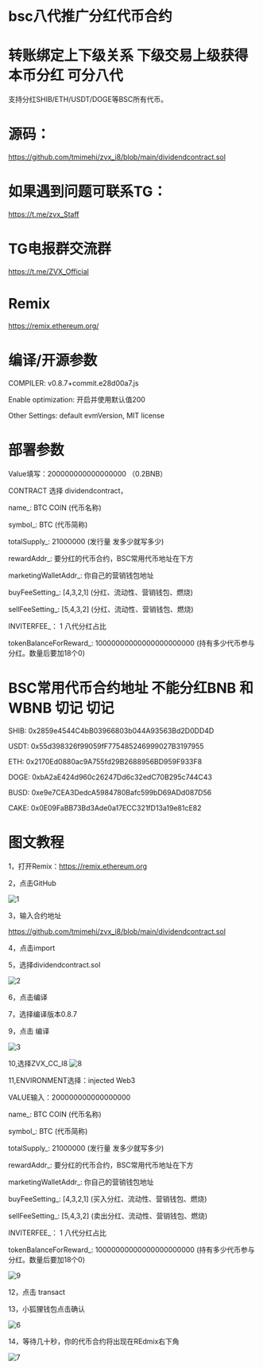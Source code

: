 # bsc八代推广分红代币合约  
# 转账绑定上下级关系  下级交易上级获得本币分红  可分八代



支持分红SHIB/ETH/USDT/DOGE等BSC所有代币。
# 源码：
https://github.com/tmimehi/zvx_i8/blob/main/dividendcontract.sol

# 如果遇到问题可联系TG：

https://t.me/zvx_Staff

# TG电报群交流群

https://t.me/ZVX_Official

# Remix

https://remix.ethereum.org/

# 编译/开源参数

COMPILER: v0.8.7+commit.e28d00a7.js

Enable optimization: 开启并使用默认值200

Other Settings: default evmVersion, MIT license

# 部署参数

Value填写：200000000000000000 （0.2BNB）

CONTRACT 选择 dividendcontract，

name_: BTC COIN (代币名称)

symbol_: BTC (代币简称)

totalSupply_: 21000000 (发行量 发多少就写多少)

rewardAddr_: 要分红的代币合约，BSC常用代币地址在下方

marketingWalletAddr_:      你自己的营销钱包地址

buyFeeSetting_: [4,3,2,1] (分红、流动性、营销钱包、燃烧)

sellFeeSetting_: [5,4,3,2] (分红、流动性、营销钱包、燃烧)

INVITERFEE_： 1      八代分红占比

tokenBalanceForReward_: 10000000000000000000000 (持有多少代币参与分红。数量后要加18个0)

# BSC常用代币合约地址  不能分红BNB 和WBNB 切记  切记

SHIB: 0x2859e4544C4bB03966803b044A93563Bd2D0DD4D

USDT: 0x55d398326f99059fF775485246999027B3197955

ETH: 0x2170Ed0880ac9A755fd29B2688956BD959F933F8

DOGE: 0xbA2aE424d960c26247Dd6c32edC70B295c744C43

BUSD: 0xe9e7CEA3DedcA5984780Bafc599bD69ADd087D56

CAKE: 0x0E09FaBB73Bd3Ade0a17ECC321fD13a19e81cE82

# 图文教程

1，打开Remix：https://remix.ethereum.org

2，点击GitHub

![1](https://user-images.githubusercontent.com/100020516/157315295-03669f3a-7377-4162-b97a-a53e7c639da6.png)


3，输入合约地址

https://github.com/tmimehi/zvx_i8/blob/main/dividendcontract.sol

4，点击import

5，选择dividendcontract.sol

![2](https://user-images.githubusercontent.com/100020516/157315411-06f4fbfc-a09e-4525-beef-29e9226c8a69.png)

6，点击编译

7，选择编译版本0.8.7

9，点击 编译

![3](https://user-images.githubusercontent.com/100020516/157315496-71ef72fc-ebda-4b91-9519-1c8e13aaab70.png)

10,选择ZVX_CC_I8
![8](https://user-images.githubusercontent.com/100020516/159698008-c875fd42-d35c-463f-a8ab-561cf90915ab.png)

11,ENVIRONMENT选择：injected Web3

VALUE输入：200000000000000000

name_: BTC COIN (代币名称)

symbol_: BTC (代币简称)

totalSupply_: 21000000 (发行量 发多少就写多少)

rewardAddr_: 要分红的代币合约，BSC常用代币地址在下方

marketingWalletAddr_: 你自己的营销钱包地址

buyFeeSetting_: [4,3,2,1] (买入分红、流动性、营销钱包、燃烧)

sellFeeSetting_: [5,4,3,2] (卖出分红、流动性、营销钱包、燃烧)

INVITERFEE_： 1      八代分红占比

tokenBalanceForReward_: 10000000000000000000000 (持有多少代币参与分红。数量后要加18个0)

![9](https://user-images.githubusercontent.com/100020516/159698411-0959b7cc-02b2-4d0e-96ec-af7358a74a43.png)


12，点击 transact 

13，小狐狸钱包点击确认

![6](https://user-images.githubusercontent.com/100020516/157315652-1c51536d-e273-48e2-96b0-bbce00976588.png)

14，等待几十秒，你的代币合约将出现在REdmix右下角

![7](https://user-images.githubusercontent.com/100020516/157315810-8df6bae5-c9f2-45bc-b36e-ba3dca4e96e4.png)







